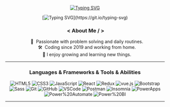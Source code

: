 <!--
**Zohoorparvaz/zohoorparvaz** is a ✨ _special_ ✨ repository because its `README.md` (this file) appears on your GitHub profile.

Here are some ideas to get you started:

- 🔭 I’m currently working on ...
- 🌱 I’m currently learning ...
- 👯 I’m looking to collaborate on ...
- 🤔 I’m looking for help with ...
- 💬 Ask me about ...
- 📫 How to reach me: ...
- 😄 Pronouns: ...
- ⚡ Fun fact: ...
-->

<div align="center">
 
[![Typing SVG](https://readme-typing-svg.herokuapp.com?font=Climate+Crisis&pause=1000&width=435&lines=Hello+from+the+other+side!;I+am+Alireza+ZohoorParvaz;I+am+a+software+developer;I+am+passionate+about+learning)](https://git.io/typing-svg)
       
[![Typing SVG](https://readme-typing-svg.herokuapp.com?font=Montserrat&color=%873e23&size=22&duration=4000&center=true&vCenter=true&width=416&lines=Welcome+to+my+Github+profile.;html%2C+css+%2Cjavascript%2C+react%2C+redux%2C+vue%2C+M365%2C+D365%2C+Microsoft%2CPower%2CPlatform,...)](https://git.io/typing-svg)       
       
### &nbsp;< About Me / >

&nbsp;&nbsp;&nbsp;:heartbeat: &nbsp;Passionate with problem solving and daily routines.\
&nbsp;&nbsp;&nbsp;:hammer_and_wrench: &nbsp;Coding since 2019 and working from home.\
&nbsp;&nbsp;&nbsp;🤞 I enjoy growing and learning new things.

<hr>

### Languages & Frameworks & Tools & Abilities

![HTML5](https://img.shields.io/badge/Html5-E34F26.svg?&style=for-the-badge&logo=html5&logoColor=orange&color=222)
![CSS3](https://img.shields.io/badge/Css3-%231572B6.svg?&style=for-the-badge&logo=css3&logoColor=blue&color=222)
![JavaScript](https://img.shields.io/badge/JavaScript-323330.svg?&style=for-the-badge&logo=javascript&logoColor=yellow&color=222)
![React](https://img.shields.io/badge/React-E34F26.svg?&style=for-the-badge&logo=react&logoColor=blue&color=222)
![Redux](https://img.shields.io/badge/Redux-02569B.svg?&style=for-the-badge&logo=redux&logoColor=purple&color=222)
![vue.js](https://img.shields.io/badge/Vue-E34F26.svg?&style=for-the-badge&logo=Vue.js&logoColor=Green&color=222)
![Bootstrap](https://img.shields.io/badge/Bootstrap-E34F26.svg?&style=for-the-badge&logo=bootstrap&logoColor=blue&color=222)
![Sass](https://img.shields.io/badge/Sass-02569B.svg?&style=for-the-badge&logo=sass&logoColor=pink&color=222)
![Git](https://img.shields.io/badge/Git-%23F05033.svg?&style=for-the-badge&logo=git&logoColor=orange&color=222)
![GitHub](https://img.shields.io/badge/Github-%23121011.svg?&style=for-the-badge&logo=github&logoColor=white&color=222)
![VSCode](https://img.shields.io/badge/VsCode-007ACC.svg?&style=for-the-badge&logo=visual-studio-code&logoColor=blue&color=222)
![Postman](https://img.shields.io/badge/postman-%231572B6.svg?&style=for-the-badge&logo=postman&logoColor=orange&color=222)
![Insomnia](https://img.shields.io/badge/insomnia-%231572B6.svg?&style=for-the-badge&logo=insomnia&logoColor=blue&color=222)
![PowerApps](https://img.shields.io/badge/PowerApps-%231572B6.svg?&style=for-the-badge&logo=powerapps&logoColor=purple&color=222)
![Power%20Automate](https://img.shields.io/badge/power%20automate-%231572B6.svg?&style=for-the-badge&logo=power%20automate&logoColor=blue&color=222)
![Power%20BI](https://img.shields.io/badge/power%20BI-%231572B6.svg?&style=for-the-badge&logo=power%20BI&logoColor=yellow&color=222)

<hr>

  <!-- <p><b>:gear: &nbsp;GitHub Statistics</b></p>
  <br/>
<p align="center">
 <img height="197px" src="[![GitHub Streak](https://streak-stats.demolab.com?user=zohoorparvaz&hide_border=true&border_radius=3.5&mode=weekly)](https://git.io/streak-stats)" />
</p> -->

</div>
